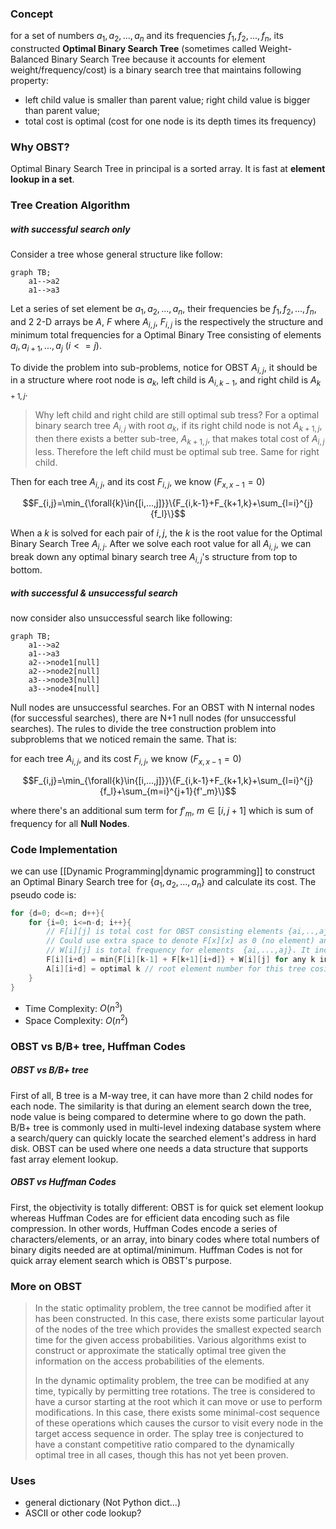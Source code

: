 ### Concept
for a set of numbers $a_1, a_2, ..., a_n$ and its frequencies $f_1, f_2, ..., f_n$, its constructed **Optimal Binary Search Tree** (sometimes called Weight-Balanced Binary Search Tree because it accounts for element weight/frequency/cost) is a binary search tree that maintains following property:
- left child value is smaller than parent value; right child value is bigger than parent value;
- total cost is optimal (cost for one node is its depth times its frequency)

### Why OBST?
Optimal Binary Search Tree in principal is a sorted array. It is fast at **element lookup in a set**.

### Tree Creation Algorithm
##### with successful search only
Consider a tree whose general structure like follow:
```mermaid
graph TB;
    a1-->a2
	a1-->a3
```

Let a series of set element be $a_1, a_2, ..., a_n$, their frequencies be $f_1, f_2, ..., f_n$, and 2 2-D arrays be $A$, $F$ where $A_{i, j}$, $F_{i, j}$ is the respectively the structure and minimum total frequencies for a Optimal Binary Tree consisting of elements $a_i, a_{i+1}, ..., a_j$ ($i<=j$). 

To divide the problem into sub-problems, notice for OBST $A_{i, j}$, it should be in a structure where root node is $a_k$, left child is $A_{i, k-1}$, and right child is $A_{k+1, j}$. 

> Why left child and right child are still optimal sub tress? 
> For a optimal binary search tree $A_{i, j}$ with root $a_k$, if its right child node is not $A_{k+1, j}$, then there exists a better sub-tree, $A_{k+1, j}$, that makes total cost of $A_{i, j}$ less. Therefore the left child must be optimal sub tree. Same for right child.

Then for each tree $A_{i, j}$, and its cost $F_{i, j}$, we know ($F_{x, x-1}=0$) 

$$F_{i,j}=\min_{\forall{k}\in{[i,...,j]}}\{F_{i,k-1}+F_{k+1,k}+\sum_{l=i}^{j}{f_l}\}$$

When a $k$ is solved for each pair of $i, j$, the $k$ is the root value for the Optimal Binary Search Tree $A_{i, j}$. After we solve each root value for all $A_{i, j}$, we can break down any optimal binary search tree $A_{i, j}$'s structure from top to bottom. 

##### with successful & unsuccessful search
now consider also unsuccessful search like following:
```mermaid
graph TB;
    a1-->a2
	a1-->a3
	a2-->node1[null]
	a2-->node2[null]
	a3-->node3[null]
	a3-->node4[null]
```
Null nodes are unsuccessful searches. For an OBST with N internal nodes (for successful searches), there are N+1 null nodes (for unsuccessful searches). The rules to divide the tree construction problem into subproblems that we noticed remain the same. That is:

for each tree $A_{i, j}$, and its cost $F_{i, j}$, we know ($F_{x, x-1}=0$) 

$$F_{i,j}=\min_{\forall{k}\in{[i,...,j]}}\{F_{i,k-1}+F_{k+1,k}+\sum_{l=i}^{j}{f_l}+\sum_{m=i}^{j+1}{f'_m}\}$$

where there's an additional sum term for $f'_m$, $m\in{[i, j+1]}$ which is sum of frequency for all **Null Nodes**. 


### Code Implementation
we can use [[Dynamic Programming|dynamic programming]] to construct an Optimal Binary Search tree for $\{a_1, a_2, ..., a_n\}$ and calculate its cost. The pseudo code is:
```C
for {d=0; d<=n; d++}{
	for {i=0; i<=n-d; i++}{
		// F[i][j] is total cost for OBST consisting elements {ai,..,aj}. F[X][X-1]=0. 
		// Could use extra space to denote F[x][x] as 0 (no element) and F[x][x+1] as total frequency of elements {x}
		// W[i][j] is total frequency for elements  {ai,...,aj}. It includes Null Nodes if uncessful searches are considered and corresponding frequencies are given.
		F[i][i+d] = min{F[i][k-1] + F[k+1][i+d]} + W[i][j] for any k in {i, ..., i+d}
		A[i][i+d] = optimal k // root element number for this tree cosisted of elments {i, i+1, ..., i+d}
	}
}
```

- Time Complexity: $O(n^3)$
- Space Complexity: $O(n^2)$

### OBST vs B/B+ tree, Huffman Codes
##### OBST vs B/B+ tree
First of all, B tree is a M-way tree, it can have more than 2 child nodes for each node. The similarity is that during an element search down the tree, node value is being compared to determine where to go down the path. B/B+ tree is commonly used in multi-level indexing database system where a search/query can quickly locate the searched element's address in hard disk. OBST can be used where one needs a data structure that supports fast array element lookup.

##### OBST vs Huffman Codes
First, the objectivity is totally different: OBST is for quick set element lookup whereas Huffman Codes are for efficient data encoding such as file compression. In other words, Huffman Codes encode a series of characters/elements, or an array, into binary codes where total numbers of binary digits needed are at optimal/minimum. Huffman Codes is not for quick array element search which is OBST's purpose.

### More on OBST
> In the static optimality problem, the tree cannot be modified after it has been constructed. In this case, there exists some particular layout of the nodes of the tree which provides the smallest expected search time for the given access probabilities. Various algorithms exist to construct or approximate the statically optimal tree given the information on the access probabilities of the elements.
> 
> In the dynamic optimality problem, the tree can be modified at any time, typically by permitting tree rotations. The tree is considered to have a cursor starting at the root which it can move or use to perform modifications. In this case, there exists some minimal-cost sequence of these operations which causes the cursor to visit every node in the target access sequence in order. The splay tree is conjectured to have a constant competitive ratio compared to the dynamically optimal tree in all cases, though this has not yet been proven.

### Uses
- general dictionary (Not Python dict...)
- ASCII or other code lookup?